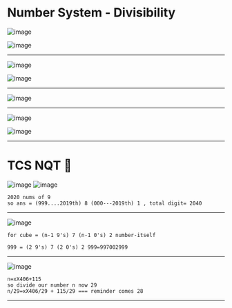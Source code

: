 # Number System - Divisibility

![image](https://user-images.githubusercontent.com/77873383/183111256-3a1705db-b268-44a8-980a-ded735cbd648.png)

![image](https://user-images.githubusercontent.com/77873383/183111734-fd942828-8498-4ccc-95c7-57861596dedc.png)

---

![image](https://user-images.githubusercontent.com/77873383/183111762-f4ec2df8-9ac2-46e1-8463-18df75045381.png)

![image](https://user-images.githubusercontent.com/77873383/183111790-2cde938c-19e8-4598-a2f9-5471014b2519.png)

---

![image](https://user-images.githubusercontent.com/77873383/183112127-8383690f-5a14-4c4b-a604-004ee64c1700.png)

---


![image](https://user-images.githubusercontent.com/77873383/183112328-e6554a57-719e-4517-aa3b-da607fea8e49.png)

![image](https://user-images.githubusercontent.com/77873383/183112353-e8798fff-5590-49c5-8eea-1a9b0adb9b7b.png)


---

# TCS NQT 🎯

![image](https://user-images.githubusercontent.com/77873383/184545413-a93cd588-56a7-44c9-bb21-b6fa0ee62dee.png)
![image](https://user-images.githubusercontent.com/77873383/184545437-27bb3fe3-c221-489f-b01c-d9359cf09689.png)

```
2020 nums of 9 
so ans = (999....2019th) 8 (000---2019th) 1 , total digit= 2040
```

---

![image](https://user-images.githubusercontent.com/77873383/184545566-16c6a009-7250-4bff-800d-dfc3b59c1fd1.png)
```
for cube = (n-1 9's) 7 (n-1 0's) 2 number-itself

999 = (2 9's) 7 (2 0's) 2 999=997002999
```

---

![image](https://user-images.githubusercontent.com/77873383/184545766-971155a6-550b-4a32-9a58-723d59f5265a.png)

```
n=xX406+115
so divide our number n now 29
n/29=xX406/29 + 115/29 === reminder comes 28
```

---




